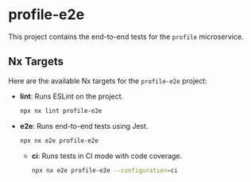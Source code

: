 # profile-e2e

This project contains the end-to-end tests for the `profile` microservice.

## Nx Targets

Here are the available Nx targets for the `profile-e2e` project:

-   **lint**: Runs ESLint on the project.
    ```bash
    npx nx lint profile-e2e
    ```
-   **e2e**: Runs end-to-end tests using Jest.
    ```bash
    npx nx e2e profile-e2e
    ```
    -   **ci**: Runs tests in CI mode with code coverage.
        ```bash
        npx nx e2e profile-e2e --configuration=ci
        ```
